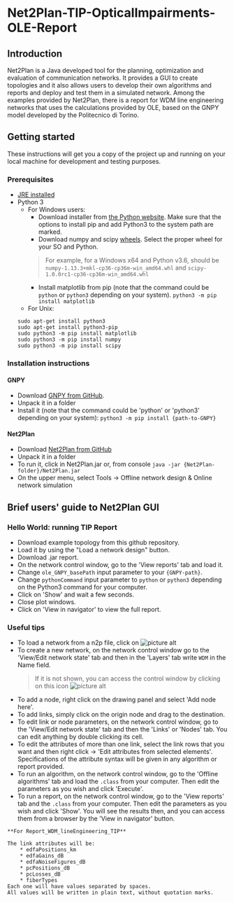 # Net2Plan-TIP-OpticalImpairments-OLE-Report

## Introduction
Net2Plan is a Java developed tool for the planning, optimization and evaluation of communication networks. It provides a GUI to create topologies  and it also allows users to develop their own algorithms and reports and deploy and test them in a simulated network. 
Among the examples provided by Net2Plan, there is a report for WDM line engineering networks that uses the calculations provided by OLE, based on the GNPY model developed by the Politecnico di Torino.

## Getting started
These instructions will get you a copy of the project up and running on your local machine for development and testing purposes.
### Prerequisites
* [JRE installed](http://www.oracle.com/technetwork/pt/java/javase/downloads/jdk8-downloads-2133151.html)
* Python 3
	* For Windows users:
		* Download installer from [the Python website](https://www.python.org/downloads/). Make sure that the options to install pip and add Python3 to the system path are marked.
		* Download numpy and scipy [wheels](http://www.lfd.uci.edu/~gohlke/pythonlibs/). Select the proper wheel for your SO and Python. 
		>For example, for a Windows x64 and Python v3.6, should be
`numpy-1.13.3+mkl-cp36-cp36m-win_amd64.whl` and `scipy-1.0.0rc1-cp36-cp36m-win_amd64.whl`
		* Install matplotlib from pip (note that the command could be `python` or `python3` depending on your system).
		`python3 -m pip install matplotlib`
	* For Unix:
	```
	sudo apt-get install python3 
	sudo apt-get install python3-pip
	sudo python3 -m pip install matplotlib
	sudo python3 -m pip install numpy
	sudo python3 -m pip install scipy
	```

### Installation instructions 
#### GNPY
* Download [GNPY from GitHub](https://github.com/Telecominfraproject/gnpy/tree/feature_polito1).
* Unpack it in a folder
* Install it (note that the command could be 'python' or 'python3' depending on your system): 
`python3 -m pip install {path-to-GNPY}`
#### Net2Plan
* Download [Net2Plan from GitHub](https://github.com/girtel/Net2Plan/releases)
* Unpack it in a folder
* To run it, click in Net2Plan.jar or, from console
`java -jar {Net2Plan-folder}/Net2Plan.jar` 
* On the upper menu, select Tools -> Offline network design & Online network simulation

## Brief users' guide to Net2Plan GUI
### Hello World: running TIP Report 
* Download example topology from this github repository.
* Load it by using the "Load a network design" button.
* Download .jar report.
* On the network control window, go to the 'View reports' tab and load it.
* Change `ole_GNPY_basePath` input parameter to your `{GNPY-path}`.
* Change `pythonCommand` input parameter to `python` or `python3` depending on the Python3 command for your computer.
* Click on 'Show' and wait a few seconds.
* Close plot windows.
* Click on 'View in navigator' to view the full report.

### Useful tips
* To load a network from a n2p file, click on ![picture alt](https://raw.githubusercontent.com/girtel/Net2Plan/develop/Net2Plan-GUI/Net2Plan-GUI-Plugins/Net2Plan-NetworkDesign/src/main/resources/resources/gui/icon_loadDesign.png "Load a network design")
* To create a new network, on the network control window go to the 'View/Edit network state' tab and then in the 'Layers' tab write `WDM` in the Name field.
	> If it is not shown, you can access the control window by clicking on this icon ![picture alt](https://raw.githubusercontent.com/girtel/Net2Plan/develop/Net2Plan-GUI/Net2Plan-GUI-Plugins/Net2Plan-NetworkDesign/src/main/resources/resources/gui/showControl.png "Show control window")
* To add a node, right click on the drawing panel and select 'Add node here'.
* To add links, simply click on the origin node and drag to the destination.
* To edit link or node parameters, on the network control window, go to the 'View/Edit network state' tab and then the 'Links' or 'Nodes' tab. You can edit anything by double clicking its cell.
* To edit the attributes of more than one link, select the link rows that you want and then right click -> 'Edit attributes from selected elements'. Specifications of the attribute syntax will be given in any algorithm or report provided.
* To run an algorithm, on the network control window, go to the 'Offline algorithms' tab and load the `.class` from your computer. Then edit the parameters as you wish and click 'Execute'.
* To run a report, on the network control window, go to the 'View reports' tab and the `.class` from your computer. Then edit the parameters as you wish and click 'Show'. You will see the results then, and you can access them from a browser by the 'View in navigator' button.
```
**For Report_WDM_lineEngineering_TIP**

The link attributes will be:
	* edfaPositions_km
	* edfaGains_dB
	* edfaNoiseFigures_dB
	* pcPositions_dB
	* pcLosses_dB
	* fiberTypes
Each one will have values separated by spaces. 
All values will be written in plain text, without quotation marks.
```
